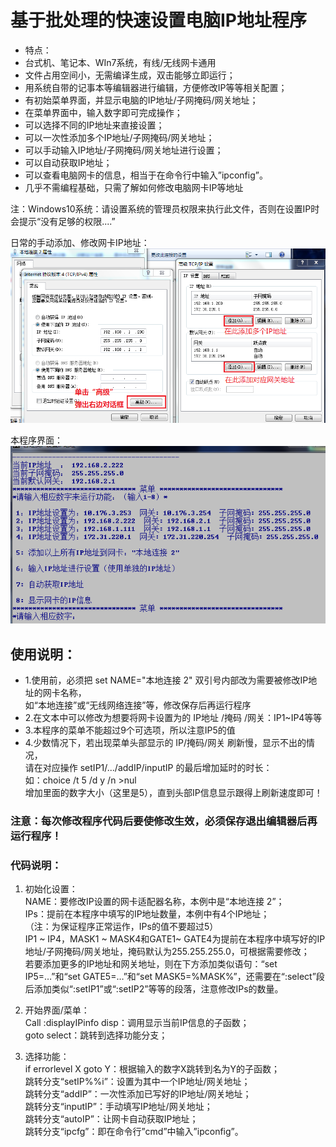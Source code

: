 # 基于批处理的快速设置电脑IP地址程序
- 特点：  
- 台式机、笔记本、WIn7系统，有线/无线网卡通用  
- 文件占用空间小，无需编译生成，双击能够立即运行；  
- 用系统自带的记事本等编辑器进行编辑，方便修改IP等等相关配置；  
- 有初始菜单界面，并显示电脑的IP地址/子网掩码/网关地址；  
- 在菜单界面中，输入数字即可完成操作；  
- 可以选择不同的IP地址来直接设置；  
- 可以一次性添加多个IP地址/子网掩码/网关地址；  
- 可以手动输入IP地址/子网掩码/网关地址进行设置；  
- 可以自动获取IP地址；  
- 可以查看电脑网卡的信息，相当于在命令行中输入”ipconfig”。  
- 几乎不需编程基础，只需了解如何修改电脑网卡IP等地址

注：Windows10系统：请设置系统的管理员权限来执行此文件，否则在设置IP时会提示“没有足够的权限....”   

日常的手动添加、修改网卡IP地址：  
<img src="https://github.com/jokkkkkkkkkkkkkk/PC-IP-address-Config/blob/master/manual.png" alt="手动添加多个地址"/>  

本程序界面：    
<img src="https://github.com/jokkkkkkkkkkkkkk/PC-IP-address-Config/blob/master/menu.png" alt="程序菜单界面"/>  

## 使用说明：
- 1.使用前，必须把 set NAME="本地连接 2" 双引号内部改为需要被修改IP地址的网卡名称，  
如“本地连接”或“无线网络连接”等，修改保存后再运行程序  
- 2.在文本中可以修改为想要将网卡设置为的 IP地址 /掩码 /网关：IP1~IP4等等  
- 3.本程序的菜单不能超过9个可选项，所以注意IP5的值    
- 4.少数情况下，若出现菜单头部显示的 IP/掩码/网关 刷新慢，显示不出的情况，  
请在对应操作 setIP1/.../addIP/inputIP 的最后增加延时的时长：  
如：choice /t 5 /d y /n >nul  
增加里面的数字大小（这里是5），直到头部IP信息显示跟得上刷新速度即可！  
  
### 注意：每次修改程序代码后要使修改生效，必须保存退出编辑器后再运行程序！  

### 代码说明：  
1. 初始化设置：  
NAME：要修改IP设置的网卡适配器名称，本例中是“本地连接 2”；  
IPs：提前在本程序中填写的IP地址数量，本例中有4个IP地址；  
（注：为保证程序正常运作，IPs的值不要超过5）  
IP1 ~ IP4，MASK1 ~ MASK4和GATE1~ GATE4为提前在本程序中填写好的IP地址/子网掩码/网关地址，掩码默认为255.255.255.0，可根据需要修改；  
若要添加更多的IP地址和网关地址，则在下方添加类似语句：“set IP5=…”和“set GATE5=…”和“set MASK5=%MASK%”，还需要在“:select”段后添加类似“:setIP1”或“:setIP2”等等的段落，注意修改IPs的数量。

2. 开始界面/菜单：  
Call :displayIPinfo disp：调用显示当前IP信息的子函数；  
goto select：跳转到选择功能分支；  

3. 选择功能：  
if errorlevel X goto Y：根据输入的数字X跳转到名为Y的子函数；  
跳转分支“setIP%%i”：设置为其中一个IP地址/网关地址；  
跳转分支“addIP”：一次性添加已写好的IP地址/网关地址；  
跳转分支“inputIP”：手动填写IP地址/网关地址；  
跳转分支“autoIP”：让网卡自动获取IP地址；  
跳转分支“ipcfg”：即在命令行”cmd”中输入”ipconfig”。  

